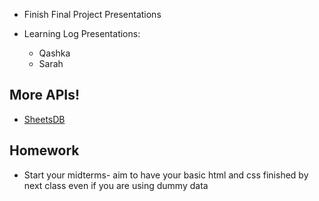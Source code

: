 * Finish Final Project Presentations

* Learning Log Presentations:
  * Qashka
  * Sarah

## More APIs!
  * [SheetsDB](https://sheetdb.io/)

## Homework
  * Start your midterms- aim to have your basic html and css finished by next class even if you are using dummy data